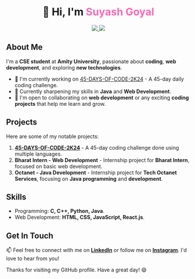 <h1 align="center">👋 Hi, I'm <span style="color: #ff69b4;">Suyash Goyal</span></h1>

<p align="center">
  <a href="https://www.instagram.com/suyash_s.g_003/">
    <img src="https://img.shields.io/badge/Instagram-%40suyash_s.g_003-ff69b4?style=flat-square&logo=instagram">
  </a>
  <a href="https://www.linkedin.com/in/suyash-goyal-64b49b273/">
    <img src="https://img.shields.io/badge/LinkedIn-Suyash%20Goyal-blue?style=flat-square&logo=linkedin">
  </a>
</p>

## About Me

I'm a **CSE student** at **Amity University**, passionate about **coding**, **web development**, and exploring **new technologies**.

- 🔭 I'm currently working on [45-DAYS-OF-CODE-2K24](https://github.com/suyashgoyal003/45-DAYS-OF-CODE-2K24) - A 45-day daily coding challenge.
- 🌱 Currently sharpening my skills in **Java** and **Web Development**.
- 🤝 I'm open to collaborating on **web development** or any exciting **coding projects** that help me learn and grow.

## Projects

Here are some of my notable projects:

1. **[45-DAYS-OF-CODE-2K24](https://github.com/suyashgoyal003/45-DAYS-OF-CODE-2K24)** - A 45-day coding challenge done using multiple languages.
2. **Bharat Intern - Web Development** - Internship project for **Bharat Intern**, focused on basic web development.
3. **Octanet - Java Development** - Internship project for **Tech Octanet Services**, focusing on **Java programming** and **development**.

## Skills

- Programming: **C, C++, Python, Java**.
- Web Development: **HTML, CSS, JavaScript, React.js**.

## Get In Touch

📫 Feel free to connect with me on **[LinkedIn](https://www.linkedin.com/in/suyash-goyal-64b49b273)** or follow me on **[Instagram](https://www.instagram.com/suyash_s.g_003/)**. I'd love to hear from you!

Thanks for visiting my GitHub profile. Have a great day! 😄
